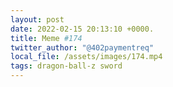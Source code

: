 ```yaml
---
layout: post
date: 2022-02-15 20:13:10 +0000.
title: Meme #174
twitter_author: "@402paymentreq"
local_file: /assets/images/174.mp4
tags: dragon-ball-z sword
---
```

